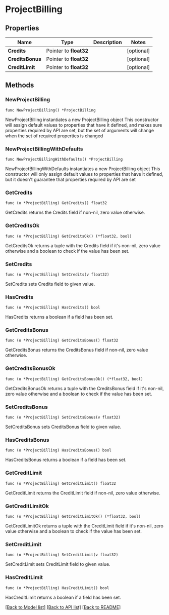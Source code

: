 # ProjectBilling

## Properties

Name | Type | Description | Notes
------------ | ------------- | ------------- | -------------
**Credits** | Pointer to **float32** |  | [optional] 
**CreditsBonus** | Pointer to **float32** |  | [optional] 
**CreditLimit** | Pointer to **float32** |  | [optional] 

## Methods

### NewProjectBilling

`func NewProjectBilling() *ProjectBilling`

NewProjectBilling instantiates a new ProjectBilling object
This constructor will assign default values to properties that have it defined,
and makes sure properties required by API are set, but the set of arguments
will change when the set of required properties is changed

### NewProjectBillingWithDefaults

`func NewProjectBillingWithDefaults() *ProjectBilling`

NewProjectBillingWithDefaults instantiates a new ProjectBilling object
This constructor will only assign default values to properties that have it defined,
but it doesn't guarantee that properties required by API are set

### GetCredits

`func (o *ProjectBilling) GetCredits() float32`

GetCredits returns the Credits field if non-nil, zero value otherwise.

### GetCreditsOk

`func (o *ProjectBilling) GetCreditsOk() (*float32, bool)`

GetCreditsOk returns a tuple with the Credits field if it's non-nil, zero value otherwise
and a boolean to check if the value has been set.

### SetCredits

`func (o *ProjectBilling) SetCredits(v float32)`

SetCredits sets Credits field to given value.

### HasCredits

`func (o *ProjectBilling) HasCredits() bool`

HasCredits returns a boolean if a field has been set.

### GetCreditsBonus

`func (o *ProjectBilling) GetCreditsBonus() float32`

GetCreditsBonus returns the CreditsBonus field if non-nil, zero value otherwise.

### GetCreditsBonusOk

`func (o *ProjectBilling) GetCreditsBonusOk() (*float32, bool)`

GetCreditsBonusOk returns a tuple with the CreditsBonus field if it's non-nil, zero value otherwise
and a boolean to check if the value has been set.

### SetCreditsBonus

`func (o *ProjectBilling) SetCreditsBonus(v float32)`

SetCreditsBonus sets CreditsBonus field to given value.

### HasCreditsBonus

`func (o *ProjectBilling) HasCreditsBonus() bool`

HasCreditsBonus returns a boolean if a field has been set.

### GetCreditLimit

`func (o *ProjectBilling) GetCreditLimit() float32`

GetCreditLimit returns the CreditLimit field if non-nil, zero value otherwise.

### GetCreditLimitOk

`func (o *ProjectBilling) GetCreditLimitOk() (*float32, bool)`

GetCreditLimitOk returns a tuple with the CreditLimit field if it's non-nil, zero value otherwise
and a boolean to check if the value has been set.

### SetCreditLimit

`func (o *ProjectBilling) SetCreditLimit(v float32)`

SetCreditLimit sets CreditLimit field to given value.

### HasCreditLimit

`func (o *ProjectBilling) HasCreditLimit() bool`

HasCreditLimit returns a boolean if a field has been set.


[[Back to Model list]](../README.md#documentation-for-models) [[Back to API list]](../README.md#documentation-for-api-endpoints) [[Back to README]](../README.md)


